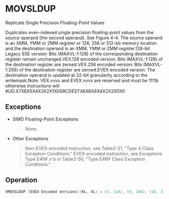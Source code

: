 # MOVSLDUP

Replicate Single Precision Floating-Point Values

Duplicates even-indexed single precision floating-point values from the source operand (the second operand).
See Figure 4-4.
The source operand is an XMM, YMM or ZMM register or 128, 256 or 512-bit memory location and the destination operand is an XMM, YMM or ZMM register.128-bit Legacy SSE version: Bits (MAXVL-1:128) of the corresponding destination register remain unchanged.VEX.128 encoded version: Bits (MAXVL-1:128) of the destination register are zeroed.VEX.256 encoded version: Bits (MAXVL-1:256) of the destination register are zeroed.EVEX encoded version: The destination operand is updated at 32-bit granularity according to the writemask.Note: VEX.vvvv and EVEX.vvvv are reserved and must be 1111b otherwise instructions will #UD.X7X6X5X4X3X2X1X0SRCDESTX6X6X4X4X2X2X0X0

## Exceptions

- SIMD Floating-Point Exceptions
  > None.
- Other Exceptions
  > Non-EVEX-encoded instruction, see Table2-21, "Type 4 Class Exception Conditions."
  > EVEX-encoded instruction, see Exceptions Type E4NF.n
  > b in Table2-50, "Type E4NF Class Exception Conditions."

## Operation

```C
VMOVSLDUP (EVEX Encoded Versions)(KL, VL) = (4, 128), (8, 256), (16, 512)TMP_SRC[31:0] := SRC[31:0]TMP_SRC[63:32] := SRC[31:0]TMP_SRC[95:64] := SRC[95:64]TMP_SRC[127:96] := SRC[95:64]IF VL >= 256TMP_SRC[159:128] := SRC[159:128]TMP_SRC[191:160] := SRC[159:128]TMP_SRC[223:192] := SRC[223:192]TMP_SRC[255:224] := SRC[223:192]FI;IF VL >= 512TMP_SRC[287:256] := SRC[287:256]TMP_SRC[319:288] := SRC[287:256]TMP_SRC[351:320] := SRC[351:320]TMP_SRC[383:352] := SRC[351:320]TMP_SRC[415:384] := SRC[415:384]TMP_SRC[447:416] := SRC[415:384]TMP_SRC[479:448] := SRC[479:448]TMP_SRC[511:480] := SRC[479:448]FI;FOR j := 0 TO KL-1i := j * 32IF k1[j] OR *no writemask*THEN DEST[i+31:i] := TMP_SRC[i+31:i]ELSE IF *merging-masking*; merging-maskingTHEN *DEST[i+31:i] remains unchanged*ELSE ; zeroing-maskingDEST[i+31:i] := 0 FIFI;ENDFORDEST[MAXVL-1:VL] := 0VMOVSLDUP (VEX.256 Encoded Version)DEST[31:0] := SRC[31:0]DEST[63:32] := SRC[31:0]DEST[95:64] := SRC[95:64]DEST[127:96] := SRC[95:64]DEST[159:128] := SRC[159:128]DEST[191:160] := SRC[159:128]DEST[223:192] := SRC[223:192]DEST[255:224] := SRC[223:192]DEST[MAXVL-1:256] := 0VMOVSLDUP (VEX.128 Encoded Version)DEST[31:0] := SRC[31:0]DEST[63:32] := SRC[31:0]DEST[95:64] := SRC[95:64]MOVSLDUP (128-bit Legacy SSE Version)DEST[31:0] := SRC[31:0]DEST[63:32] := SRC[31:0]DEST[95:64] := SRC[95:64]DEST[127:96] := SRC[95:64]DEST[MAXVL-1:128] (Unmodified)Intel C/C++ Compiler Intrinsic EquivalentVMOVSLDUP __m512 _mm512_moveldup_ps( __m512 a);VMOVSLDUP __m512 _mm512_mask_moveldup_ps(__m512 s, __mmask16 k, __m512 a);VMOVSLDUP __m512 _mm512_maskz_moveldup_ps( __mmask16 k, __m512 a);VMOVSLDUP __m256 _mm256_mask_moveldup_ps(__m256 s, __mmask8 k, __m256 a);VMOVSLDUP __m256 _mm256_maskz_moveldup_ps( __mmask8 k, __m256 a);VMOVSLDUP __m128 _mm_mask_moveldup_ps(__m128 s, __mmask8 k, __m128 a);VMOVSLDUP __m128 _mm_maskz_moveldup_ps( __mmask8 k, __m128 a);VMOVSLDUP __m256 _mm256_moveldup_ps (__m256 a);VMOVSLDUP __m128 _mm_moveldup_ps (__m128 a);
```

